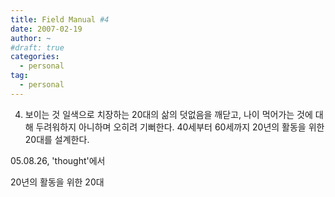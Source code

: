 ```yaml
---
title: Field Manual #4
date: 2007-02-19
author: ~
#draft: true
categories:
  - personal
tag:
  - personal
---
```




4. 보이는 것 일색으로 치장하는 20대의 삶의 덧없음을 깨닫고,
나이 먹어가는 것에 대해 두려워하지 아니하며 오히려 기뻐한다.
40세부터 60세까지 20년의 활동을 위한 20대를 설계한다.

05.08.26, 'thought'에서

20년의 활동을 위한 20대



 






